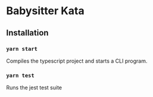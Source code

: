 # Babysitter Kata

## Installation

### `yarn start`

Compiles the typescript project and starts a CLI program.

### `yarn test`

Runs the jest test suite
